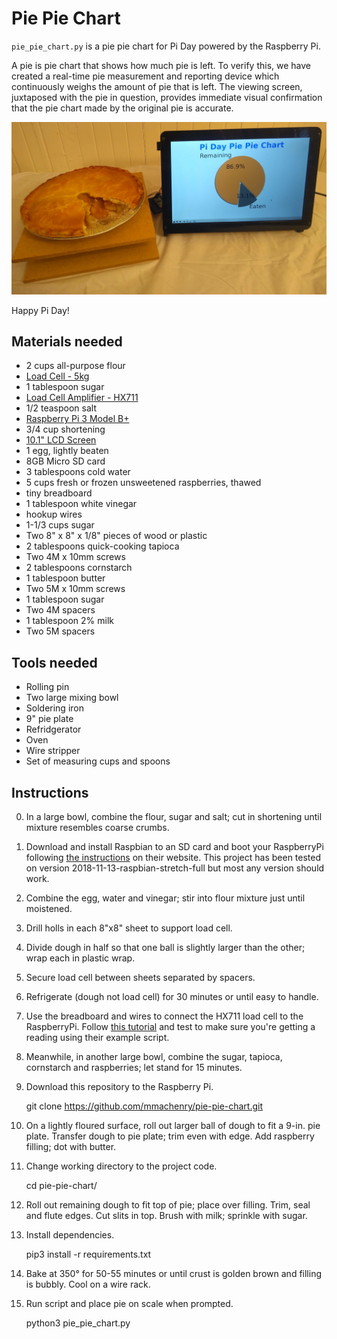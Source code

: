 # Pie Pie Chart

`pie_pie_chart.py` is a pie pie chart for Pi Day powered by the Raspberry Pi.

A pie is pie chart that shows how much pie is left. To verify this, we have
created a real-time pie measurement and reporting device which continuously
weighs the amount of pie that is left. The viewing screen, juxtaposed with the
pie in question, provides immediate visual confirmation that the pie chart made
by the original pie is accurate.

![The Pie Pie Chart in action](pie-pie-chart.jpg)

Happy Pi Day!

## Materials needed

* 2 cups all-purpose flour
* [Load Cell - 5kg](https://www.sparkfun.com/products/14729?_ga=2.24515706.1936956039.1552598453-1561457067.1552166144&_gac=1.115816180.1552174572.Cj0KCQiA5Y3kBRDwARIsAEwloL46FxiD3YNyOx13p7sVzKgmAnDuFhzwXxAw4RRtC2iJ8tYv5psYXeoaAgeIEALw_wcB)
* 1 tablespoon sugar
* [Load Cell Amplifier - HX711](https://learn.sparkfun.com/tutorials/load-cell-amplifier-hx711-breakout-hookup-guide/all)
* 1/2 teaspoon salt
* [Raspberry Pi 3 Model B+](https://www.raspberrypi.org/products/raspberry-pi-3-model-b-plus/)
* 3/4 cup shortening
* [10.1" LCD Screen](https://www.robotshop.com/en/1280x800-101-lcd-ips-screen-raspberry-pi.html?gclid=CjwKCAjw96fkBRA2EiwAKZjFTU8E2x6RaMLMpzV93_2UvaS4hqcBabY84NoMAyt84qUMzNkNBTGt7xoCQUUQAvD_BwE)
* 1 egg, lightly beaten
* 8GB Micro SD card
* 3 tablespoons cold water
* 5 cups fresh or frozen unsweetened raspberries, thawed
* tiny breadboard
* 1 tablespoon white vinegar
* hookup wires
* 1-1/3 cups sugar
* Two 8" x 8" x 1/8" pieces of wood or plastic
* 2 tablespoons quick-cooking tapioca
* Two 4M x 10mm screws
* 2 tablespoons cornstarch
* 1 tablespoon butter
* Two 5M x 10mm screws
* 1 tablespoon sugar
* Two 4M spacers
* 1 tablespoon 2% milk
* Two 5M spacers

## Tools needed

* Rolling pin
* Two large mixing bowl
* Soldering iron
* 9" pie plate
* Refridgerator
* Oven
* Wire stripper
* Set of measuring cups and spoons

## Instructions

0. In a large bowl, combine the flour, sugar and salt; cut in shortening until
mixture resembles coarse crumbs.

0. Download and install Raspbian to an SD card and boot your RaspberryPi
following [the instructions](https://www.raspberrypi.org/downloads/raspbian/)
on their website. This project has been tested on version
2018-11-13-raspbian-stretch-full but most any version should work.

0. Combine the egg, water and vinegar; stir into flour mixture just until
moistened.

0. Drill holls in each 8"x8" sheet to support load cell.

0. Divide dough in half so that one ball is slightly larger than the other;
wrap each in plastic wrap.

0. Secure load cell between sheets separated by spacers.

0. Refrigerate (dough not load cell) for 30 minutes or until easy to handle.

0. Use the breadboard and wires to connect the HX711 load cell to the
RaspberryPi. Follow [this tutorial](https://tutorials-raspberrypi.com/digital-raspberry-pi-scale-weight-sensor-hx711/)
and test to make sure you're getting a reading using their example script.

0. Meanwhile, in another large bowl, combine the sugar, tapioca, cornstarch and
raspberries; let stand for 15 minutes.

0. Download this repository to the Raspberry Pi.

    git clone https://github.com/mmachenry/pie-pie-chart.git

0. On a lightly floured surface, roll out larger ball of dough to fit a 9-in.
pie plate. Transfer dough to pie plate; trim even with edge. Add raspberry
filling; dot with butter.

0. Change working directory to the project code.

    cd pie-pie-chart/

0. Roll out remaining dough to fit top of pie; place over filling. Trim, seal
and flute edges. Cut slits in top. Brush with milk; sprinkle with sugar.

0. Install dependencies.

    pip3 install -r requirements.txt

0. Bake at 350° for 50-55 minutes or until crust is golden brown and filling is
bubbly. Cool on a wire rack.

0. Run script and place pie on scale when prompted.

    python3 pie_pie_chart.py

